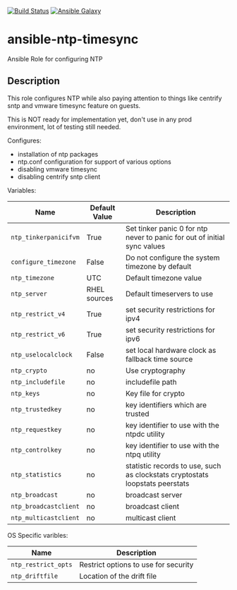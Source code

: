[![Build Status](https://travis-ci.org/scathatheworm/ansible-ntp-timesync.svg)](https://travis-ci.org/scathatheworm/ansible-ntp-timesync) [![Ansible Galaxy](http://img.shields.io/badge/galaxy-scathatheworm.ntp-timesync.svg)](https://galaxy.ansible.com/scathatheworm/ntp-timesync)

# ansible-ntp-timesync
Ansible Role for configuring NTP

## Description

This role configures NTP while also paying attention to things like centrify sntp and vmware timesync feature on guests.

This is NOT ready for implementation yet, don't use in any prod environment, lot of testing still needed.

Configures:

* installation of ntp packages
* ntp.conf configuration for support of various options
* disabling vmware timesync
* disabling centrify sntp client

Variables:

| Name           | Default Value | Description                        |
| -------------- | ------------- | -----------------------------------|
| `ntp_tinkerpanicifvm` | True | Set tinker panic 0 for ntp never to panic for out of initial sync values |
| `configure_timezone` | False | Do not configure the system timezone by default |
| `ntp_timezone` | UTC | Default timezone value |
| `ntp_server` | RHEL sources | Default timeservers to use |
| `ntp_restrict_v4` | True | set security restrictions for ipv4 |
| `ntp_restrict_v6` | True | set security restrictions for ipv6 |
| `ntp_uselocalclock` | False | set local hardware clock as fallback time source |
| `ntp_crypto` | no | Use cryptography |
| `ntp_includefile` | no | includefile path |
| `ntp_keys` | no | Key file for crypto |
| `ntp_trustedkey` | no | key identifiers which are trusted |
| `ntp_requestkey` | no | key identifier to use with the ntpdc utility |
| `ntp_controlkey` | no | key identifier to use with the ntpq utility |
| `ntp_statistics` | no | statistic records to use, such as clockstats cryptostats loopstats peerstats |
| `ntp_broadcast` | no | broadcast server |
| `ntp_broadcastclient` | no | broadcast client |
| `ntp_multicastclient` | no | multicast client |

OS Specific varibles:

| Name           | Description                                     |
| -------------- | ------------------------------------------------|
| `ntp_restrict_opts` | Restrict options to use for security |
| `ntp_driftfile` | Location of the drift file |
